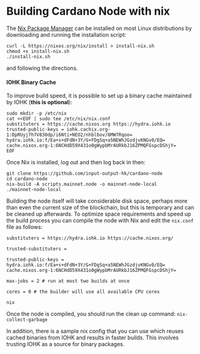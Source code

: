 # Building Cardano Node with nix

The [Nix Package Manager][nix] can be installed on most Linux distributions by downloading and
running the installation script:
```
curl -L https://nixos.org/nix/install > install-nix.sh
chmod +x install-nix.sh
./install-nix.sh
```
and following the directions.

#### IOHK Binary Cache

To improve build speed, it is possible to set up a binary cache maintained by IOHK (**this is
optional**):
```
sudo mkdir -p /etc/nix
cat <<EOF | sudo tee /etc/nix/nix.conf
substituters = https://cache.nixos.org https://hydra.iohk.io
trusted-public-keys = iohk.cachix.org-1:DpRUyj7h7V830dp/i6Nti+NEO2/nhblbov/8MW7Rqoo= hydra.iohk.io:f/Ea+s+dFdN+3Y/G+FDgSq+a5NEWhJGzdjvKNGv0/EQ= cache.nixos.org-1:6NCHdD59X431o0gWypbMrAURkbJ16ZPMQFGspcDShjY=
EOF
```

Once Nix is installed, log out and then log back in then:
```
git clone https://github.com/input-output-hk/cardano-node
cd cardano-node
nix-build -A scripts.mainnet.node -o mainnet-node-local
./mainnet-node-local
```
Building the node itself will take considerable disk space, perhaps more than even the current size of the blockchain, but this is temporary and can be cleaned up afterwards. To optimize space requirements and speed up the build process you can compile the node with Nix and edit the `nix.conf` file as follows:
```
substituters = https://hydra.iohk.io https://cache.nixos.org/ 

trusted-substituters = 

trusted-public-keys = hydra.iohk.io:f/Ea+s+dFdN+3Y/G+FDgSq+a5NEWhJGzdjvKNGv0/EQ= cache.nixos.org-1:6NCHdD59X431o0gWypbMrAURkbJ16ZPMQFGspcDShjY= 

max-jobs = 2 # run at most two builds at once 

cores = 0 # the builder will use all available CPU cores 

nix

```

Once the node is compiled, you should run the clean up command:
`nix-collect-garbage`

In addition, there is a sample nix config that you can use which reuses cached binaries from IOHK and results in faster builds. This involves trusting IOHK as a source for binary packages. 


[nix]: https://nixos.org/nix/
